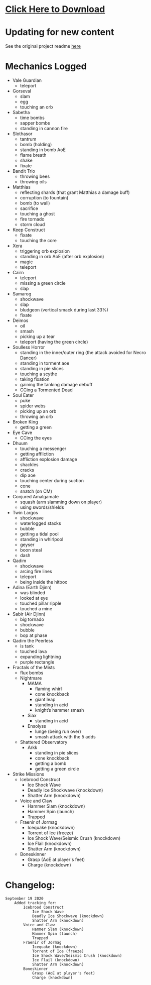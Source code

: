 # [Click Here to Download](/../../releases)

# Updating for new content
See the original project readme [here](https://github.com/MarsEdge/GW2-ArcDPS-Mechanics-Log)

# Mechanics Logged
- Vale Guardian
  - teleport
- Gorseval
  - slam
  - egg
  - touching an orb
- Sabetha
  - time bombs
  - sapper bombs
  - standing in cannon fire
- Slothasor
  - tantrum
  - bomb (holding)
  - standing in bomb AoE
  - flame breath
  - shake
  - fixate
- Bandit Trio
  - throwing bees
  - throwing oils
- Matthias
  - reflecting shards (that grant Matthias a damage buff)
  - corruption (to fountain)
  - bomb (to wall)
  - sacrifice
  - touching a ghost
  - fire tornado
  - storm cloud
- Keep Construct
  - fixate
  - touching the core
- Xera
  - triggering orb explosion
  - standing in orb AoE (after orb explosion)
  - magic
  - teleport
- Cairn
  - teleport
  - missing a green circle
  - slap
- Samarog
  - shockwave
  - slap
  - bludgeon (vertical smack during last 33%)
  - fixate
- Deimos
  - oil
  - smash
  - picking up a tear
  - teleport (having the green circle)
- Soulless Horror
  - standing in the inner/outer ring (the attack avoided for Necro Dancer)
  - standing in torment aoe
  - standing in pie slices
  - touching a scythe
  - taking fixation
  - gaining the tanking damage debuff
  - CCing a Tormented Dead
- Soul Eater
  - puke
  - spider webs
  - picking up an orb
  - throwing an orb
- Broken King
  - getting a green
- Eye Cave
  - CCing the eyes
- Dhuum
  - touching a messenger
  - getting affliction
  - affliction explosion damage
  - shackles
  - cracks
  - dip aoe
  - touching center during suction
  - cone
  - snatch (on CM)
- Conjured Amalgamate
  - squash (arm slamming down on player)
  - using swords/shields
- Twin Largos
  - shockwave
  - waterlogged stacks
  - bubble
  - getting a tidal pool
  - standing in whirlpool
  - geyser
  - boon steal
  - dash
- Qadim
  - shockwave
  - arcing fire lines
  - teleport
  - being inside the hitbox
- Adina (Earth Djinn)
  - was blinded
  - looked at eye
  - touched pillar ripple
  - touched a mine
- Sabir (Air Djinn)
  - big tornado
  - shockwave
  - bubble
  - bop at phase
- Qadim the Peerless
  - is tank
  - touched lava
  - expanding lightning
  - purple rectangle
- Fractals of the Mists
  - flux bombs
  - Nightmare
    - MAMA
      - flaming whirl
      - cone knockback
      - giant leap
      - standing in acid
      - knight’s hammer smash
    - Siax
        - standing in acid
    - Ensolyss
        - lunge (being run over)
        - smash attack with the 5 adds
  - Shattered Observatory
    - Arkk
      - standing in pie slices
      - cone knockback
      - getting a bomb
      - getting a green circle
- Strike Missions
  - Icebrood Construct
    - Ice Shock Wave
    - Deadly Ice Shockwave (knockdown)
    - Shatter Arm (knockdown)
  - Voice and Claw
	- Hammer Slam (knockdown)
	- Hammer Spin (launch)
	- Trapped	
  - Fraenir of Jormag
    - Icequake (knockdown)
	- Torrent of Ice (freeze)
    - Ice Shock Wave/Seismic Crush (knockdown)
	- Ice Flail (knockdown)
    - Shatter Arm (knockdown)	
  - Boneskinner
    - Grasp (AoE at player's feet)
	- Charge (knockdown)
	
# Changelog:
    September 19 2020
        Added tracking for:
            Icebrood Construct
				Ice Shock Wave
				Deadly Ice Shockwave (knockdown)
				Shatter Arm (knockdown)
			Voice and Claw
				Hammer Slam (knockdown)
				Hammer Spin (launch)
				Trapped
		    Fraenir of Jormag
				Icequake (knockdown)
				Torrent of Ice (freeze)
				Ice Shock Wave/Seismic Crush (knockdown)
				Ice Flail (knockdown)
				Shatter Arm (knockdown)		
			Boneskinner
				Grasp (AoE at player's feet)
				Charge (knockdown)